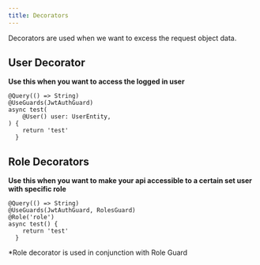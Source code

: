 ```yaml
---
title: Decorators
---
```


Decorators are used when we want to excess the request object data.

## User Decorator

**Use this when you want to access the logged in user**

```shell
@Query(() => String)
@UseGuards(JwtAuthGuard)
async test(
    @User() user: UserEntity,
) {
    return 'test'
  }
```

## Role Decorators

**Use this when you want to make your api accessible to a certain set user with specific role**

```shell
@Query(() => String)
@UseGuards(JwtAuthGuard, RolesGuard)
@Role('role')
async test() {
    return 'test'
  }
```

\*Role decorator is used in conjunction with Role Guard
